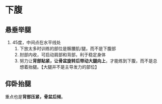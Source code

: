 # 下腹
## 悬垂举腿
1. 45度，中间点在水平线处
	1. 下放太多时训练的部位是髂腰肌/腿，而不是下腹部
	2. 肘部内收，可启动肩部和背部，利于稳定身体
	3. 努力让**背部贴紧，让骨盆旋转后带动大腿向上**，才能练到下腹，而不是总想着抬腿。【大腿并不是主导发力的部位】
## 仰卧抬腿
重点也是**背部压紧，骨盆后倾**。